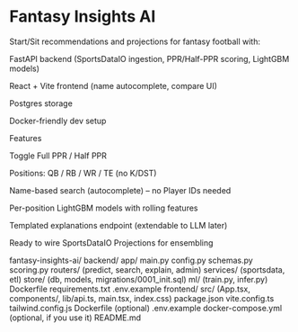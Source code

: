 # Fantasy Insights AI
Start/Sit recommendations and projections for fantasy football with:

FastAPI backend (SportsDataIO ingestion, PPR/Half-PPR scoring, LightGBM models)

React + Vite frontend (name autocomplete, compare UI)

Postgres storage

Docker-friendly dev setup

Features

Toggle Full PPR / Half PPR

Positions: QB / RB / WR / TE (no K/DST)

Name-based search (autocomplete) – no Player IDs needed

Per-position LightGBM models with rolling features

Templated explanations endpoint (extendable to LLM later)

Ready to wire SportsDataIO Projections for ensembling

fantasy-insights-ai/
  backend/
    app/
      main.py
      config.py
      schemas.py
      scoring.py
      routers/ (predict, search, explain, admin)
      services/ (sportsdata, etl)
      store/ (db, models, migrations/0001_init.sql)
      ml/ (train.py, infer.py)
    Dockerfile
    requirements.txt
    .env.example
  frontend/
    src/ (App.tsx, components/, lib/api.ts, main.tsx, index.css)
    package.json
    vite.config.ts
    tailwind.config.js
    Dockerfile (optional)
    .env.example
  docker-compose.yml (optional, if you use it)
  README.md
